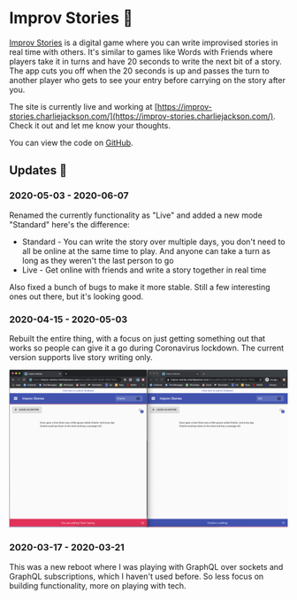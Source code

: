 # Improv Stories 📖

[Improv Stories](https://improv-stories.charliejackson.com/) is a digital game where you can write improvised stories in real time with others. It's similar to games like Words with Friends where players take it in turns and have 20 seconds to write the next bit of a story. The app cuts you off when the 20 seconds is up and passes the turn to another player who gets to see your entry before carrying on the story after you.

The site is currently live and working at [https://improv-stories.charliejackson.com/](https://improv-stories.charliejackson.com/). Check it out and let me know your thoughts.

You can view the code on [GitHub](https://github.com/cajacko/improv-stories).

## Updates 🔼

### 2020-05-03 - 2020-06-07

Renamed the currently functionality as "Live" and added a new mode "Standard" here's the difference:

- Standard - You can write the story over multiple days, you don't need to all be online at the same time to play. And anyone can take a turn as long as they weren't the last person to go
- Live - Get online with friends and write a story together in real time

Also fixed a bunch of bugs to make it more stable. Still a few interesting ones out there, but it's looking good.

### 2020-04-15 - 2020-05-03

Rebuilt the entire thing, with a focus on just getting something out that works so people can give it a go during Coronavirus lockdown. The current version supports live story writing only.

![Improv Stories](../assets/improv-stories-001.png)

### 2020-03-17 - 2020-03-21

This was a new reboot where I was playing with GraphQL over sockets and GraphQL subscriptions, which I haven't used before. So less focus on building functionality, more on playing with tech.
